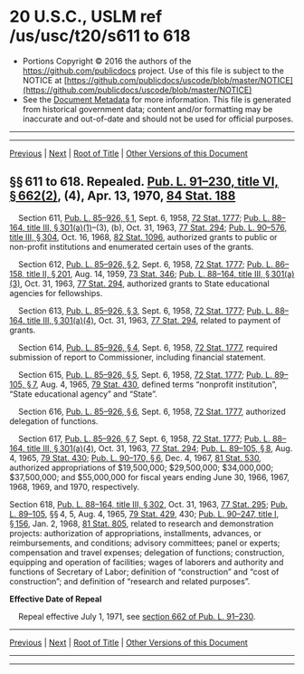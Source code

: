 ---
---

# 20 U.S.C., USLM ref /us/usc/t20/s611 to 618

* Portions Copyright © 2016 the authors of the https://github.com/publicdocs project.
  Use of this file is subject to the NOTICE at [https://github.com/publicdocs/uscode/blob/master/NOTICE](https://github.com/publicdocs/uscode/blob/master/NOTICE)
* See the [Document Metadata](././../../../..//README.md) for more information.
  This file is generated from historical government data; content and/or formatting may be inaccurate and out-of-date and should not be used for official purposes.

----------
----------

[Previous](./../../../..//us/usc/t20/ch18/m__us_usc_t20_ch18.md) | [Next](./../../../..//us/usc/t20/ch18A/m__us_usc_t20_ch18A.md) | [Root of Title](./../../../../) | [Other Versions of this Document](https://publicdocs.github.io/go/links?ns=uslm&ref=%2Fus%2Fusc%2Ft20%2Fs611+to+618)

## §§ 611 to 618. Repealed. [Pub. L. 91–230, title VI, § 662(2)][/us/pl/91/230/s662/2], (4), Apr. 13, 1970, [84 Stat. 188][/us/stat/84/188]

    Section 611, [Pub. L. 85–926, § 1][/us/pl/85/926/s1], Sept. 6, 1958, [72 Stat. 1777][/us/stat/72/1777]; [Pub. L. 88–164, title III, § 301(a)(1)][/us/pl/88/164/s301/a/1]–(3), (b), Oct. 31, 1963, [77 Stat. 294][/us/stat/77/294]; [Pub. L. 90–576, title III, § 304][/us/pl/90/576/s304], Oct. 16, 1968, [82 Stat. 1096][/us/stat/82/1096], authorized grants to public or non-profit institutions and enumerated certain uses of the grants.

    Section 612, [Pub. L. 85–926, § 2][/us/pl/85/926/s2], Sept. 6, 1958, [72 Stat. 1777][/us/stat/72/1777]; [Pub. L. 86–158, title II, § 201][/us/pl/86/158/s201], Aug. 14, 1959, [73 Stat. 346][/us/stat/73/346]; [Pub. L. 88–164, title III, § 301(a)(3)][/us/pl/88/164/s301/a/3], Oct. 31, 1963, [77 Stat. 294][/us/stat/77/294], authorized grants to State educational agencies for fellowships.

    Section 613, [Pub. L. 85–926, § 3][/us/pl/85/926/s3], Sept. 6, 1958, [72 Stat. 1777][/us/stat/72/1777]; [Pub. L. 88–164, title III, § 301(a)(4)][/us/pl/88/164/s301/a/4], Oct. 31, 1963, [77 Stat. 294][/us/stat/77/294], related to payment of grants.

    Section 614, [Pub. L. 85–926, § 4][/us/pl/85/926/s4], Sept. 6, 1958, [72 Stat. 1777][/us/stat/72/1777], required submission of report to Commissioner, including financial statement.

    Section 615, [Pub. L. 85–926, § 5][/us/pl/85/926/s5], Sept. 6, 1958, [72 Stat. 1777][/us/stat/72/1777]; [Pub. L. 89–105, § 7][/us/pl/89/105/s7], Aug. 4, 1965, [79 Stat. 430][/us/stat/79/430], defined terms “nonprofit institution”, “State educational agency” and “State”.

    Section 616, [Pub. L. 85–926, § 6][/us/pl/85/926/s6], Sept. 6, 1958, [72 Stat. 1777][/us/stat/72/1777], authorized delegation of functions.

    Section 617, [Pub. L. 85–926, § 7][/us/pl/85/926/s7], Sept. 6, 1958, [72 Stat. 1777][/us/stat/72/1777]; [Pub. L. 88–164, title III, § 301(a)(4)][/us/pl/88/164/s301/a/4], Oct. 31, 1963, [77 Stat. 294][/us/stat/77/294]; [Pub. L. 89–105, § 8][/us/pl/89/105/s8], Aug. 4, 1965, [79 Stat. 430][/us/stat/79/430]; [Pub. L. 90–170, § 6][/us/pl/90/170/s6], Dec. 4, 1967, [81 Stat. 530][/us/stat/81/530], authorized appropriations of $19,500,000; $29,500,000; $34,000,000; $37,500,000; and $55,000,000 for fiscal years ending June 30, 1966, 1967, 1968, 1969, and 1970, respectively.

Section 618, [Pub. L. 88–164, title III, § 302][/us/pl/88/164/s302], Oct. 31, 1963, [77 Stat. 295][/us/stat/77/295]; [Pub. L. 89–105][/us/pl/89/105], §§ 4, 5, Aug. 4, 1965, [79 Stat. 429][/us/stat/79/429], 430; [Pub. L. 90–247, title I, § 156][/us/pl/90/247/s156], Jan. 2, 1968, [81 Stat. 805][/us/stat/81/805], related to research and demonstration projects: authorization of appropriations, installments, advances, or reimbursements, and conditions; advisory committees; panel or experts; compensation and travel expenses; delegation of functions; construction, equipping and operation of facilities; wages of laborers and authority and functions of Secretary of Labor; definition of “construction” and “cost of construction”; and definition of “research and related purposes”.

 __Effective Date of Repeal__ 

    Repeal effective July 1, 1971, see [section 662 of Pub. L. 91–230][/us/pl/91/230/s662].

----------

[Previous](./../../../..//us/usc/t20/ch18/m__us_usc_t20_ch18.md) | [Next](./../../../..//us/usc/t20/ch18A/m__us_usc_t20_ch18A.md) | [Root of Title](./../../../../) | [Other Versions of this Document](https://publicdocs.github.io/go/links?ns=uslm&ref=%2Fus%2Fusc%2Ft20%2Fs611+to+618)

----------
----------

[/us/pl/91/230/s662/2]: https://publicdocs.github.io/go/links?ns=uslm&ref=%2Fus%2Fpl%2F91%2F230%2Fs662%2F2
[/us/stat/84/188]: https://publicdocs.github.io/go/links?ns=uslm&ref=%2Fus%2Fstat%2F84%2F188
[/us/pl/85/926/s1]: https://publicdocs.github.io/go/links?ns=uslm&ref=%2Fus%2Fpl%2F85%2F926%2Fs1
[/us/stat/72/1777]: https://publicdocs.github.io/go/links?ns=uslm&ref=%2Fus%2Fstat%2F72%2F1777
[/us/pl/88/164/s301/a/1]: https://publicdocs.github.io/go/links?ns=uslm&ref=%2Fus%2Fpl%2F88%2F164%2Fs301%2Fa%2F1
[/us/stat/77/294]: https://publicdocs.github.io/go/links?ns=uslm&ref=%2Fus%2Fstat%2F77%2F294
[/us/pl/90/576/s304]: https://publicdocs.github.io/go/links?ns=uslm&ref=%2Fus%2Fpl%2F90%2F576%2Fs304
[/us/stat/82/1096]: https://publicdocs.github.io/go/links?ns=uslm&ref=%2Fus%2Fstat%2F82%2F1096
[/us/pl/85/926/s2]: https://publicdocs.github.io/go/links?ns=uslm&ref=%2Fus%2Fpl%2F85%2F926%2Fs2
[/us/stat/72/1777]: https://publicdocs.github.io/go/links?ns=uslm&ref=%2Fus%2Fstat%2F72%2F1777
[/us/pl/86/158/s201]: https://publicdocs.github.io/go/links?ns=uslm&ref=%2Fus%2Fpl%2F86%2F158%2Fs201
[/us/stat/73/346]: https://publicdocs.github.io/go/links?ns=uslm&ref=%2Fus%2Fstat%2F73%2F346
[/us/pl/88/164/s301/a/3]: https://publicdocs.github.io/go/links?ns=uslm&ref=%2Fus%2Fpl%2F88%2F164%2Fs301%2Fa%2F3
[/us/stat/77/294]: https://publicdocs.github.io/go/links?ns=uslm&ref=%2Fus%2Fstat%2F77%2F294
[/us/pl/85/926/s3]: https://publicdocs.github.io/go/links?ns=uslm&ref=%2Fus%2Fpl%2F85%2F926%2Fs3
[/us/stat/72/1777]: https://publicdocs.github.io/go/links?ns=uslm&ref=%2Fus%2Fstat%2F72%2F1777
[/us/pl/88/164/s301/a/4]: https://publicdocs.github.io/go/links?ns=uslm&ref=%2Fus%2Fpl%2F88%2F164%2Fs301%2Fa%2F4
[/us/stat/77/294]: https://publicdocs.github.io/go/links?ns=uslm&ref=%2Fus%2Fstat%2F77%2F294
[/us/pl/85/926/s4]: https://publicdocs.github.io/go/links?ns=uslm&ref=%2Fus%2Fpl%2F85%2F926%2Fs4
[/us/stat/72/1777]: https://publicdocs.github.io/go/links?ns=uslm&ref=%2Fus%2Fstat%2F72%2F1777
[/us/pl/85/926/s5]: https://publicdocs.github.io/go/links?ns=uslm&ref=%2Fus%2Fpl%2F85%2F926%2Fs5
[/us/stat/72/1777]: https://publicdocs.github.io/go/links?ns=uslm&ref=%2Fus%2Fstat%2F72%2F1777
[/us/pl/89/105/s7]: https://publicdocs.github.io/go/links?ns=uslm&ref=%2Fus%2Fpl%2F89%2F105%2Fs7
[/us/stat/79/430]: https://publicdocs.github.io/go/links?ns=uslm&ref=%2Fus%2Fstat%2F79%2F430
[/us/pl/85/926/s6]: https://publicdocs.github.io/go/links?ns=uslm&ref=%2Fus%2Fpl%2F85%2F926%2Fs6
[/us/stat/72/1777]: https://publicdocs.github.io/go/links?ns=uslm&ref=%2Fus%2Fstat%2F72%2F1777
[/us/pl/85/926/s7]: https://publicdocs.github.io/go/links?ns=uslm&ref=%2Fus%2Fpl%2F85%2F926%2Fs7
[/us/stat/72/1777]: https://publicdocs.github.io/go/links?ns=uslm&ref=%2Fus%2Fstat%2F72%2F1777
[/us/pl/88/164/s301/a/4]: https://publicdocs.github.io/go/links?ns=uslm&ref=%2Fus%2Fpl%2F88%2F164%2Fs301%2Fa%2F4
[/us/stat/77/294]: https://publicdocs.github.io/go/links?ns=uslm&ref=%2Fus%2Fstat%2F77%2F294
[/us/pl/89/105/s8]: https://publicdocs.github.io/go/links?ns=uslm&ref=%2Fus%2Fpl%2F89%2F105%2Fs8
[/us/stat/79/430]: https://publicdocs.github.io/go/links?ns=uslm&ref=%2Fus%2Fstat%2F79%2F430
[/us/pl/90/170/s6]: https://publicdocs.github.io/go/links?ns=uslm&ref=%2Fus%2Fpl%2F90%2F170%2Fs6
[/us/stat/81/530]: https://publicdocs.github.io/go/links?ns=uslm&ref=%2Fus%2Fstat%2F81%2F530
[/us/pl/88/164/s302]: https://publicdocs.github.io/go/links?ns=uslm&ref=%2Fus%2Fpl%2F88%2F164%2Fs302
[/us/stat/77/295]: https://publicdocs.github.io/go/links?ns=uslm&ref=%2Fus%2Fstat%2F77%2F295
[/us/pl/89/105]: https://publicdocs.github.io/go/links?ns=uslm&ref=%2Fus%2Fpl%2F89%2F105
[/us/stat/79/429]: https://publicdocs.github.io/go/links?ns=uslm&ref=%2Fus%2Fstat%2F79%2F429
[/us/pl/90/247/s156]: https://publicdocs.github.io/go/links?ns=uslm&ref=%2Fus%2Fpl%2F90%2F247%2Fs156
[/us/stat/81/805]: https://publicdocs.github.io/go/links?ns=uslm&ref=%2Fus%2Fstat%2F81%2F805
[/us/pl/91/230/s662]: https://publicdocs.github.io/go/links?ns=uslm&ref=%2Fus%2Fpl%2F91%2F230%2Fs662


